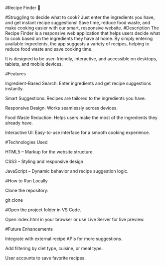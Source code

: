 #Recipe Finder 🍲

#Struggling to decide what to cook?
Just enter the ingredients you have, and get instant recipe suggestions! Save time, reduce food waste, and make cooking easier with our smart, responsive website.
#Description
The Recipe Finder is a responsive web application that helps users decide what to cook based on the ingredients they have at home. By simply entering available ingredients, the app suggests a variety of recipes, helping to reduce food waste and save cooking time.

It is designed to be user-friendly, interactive, and accessible on desktops, tablets, and mobile devices.

#Features

Ingredient-Based Search: Enter ingredients and get recipe suggestions instantly.

Smart Suggestions: Recipes are tailored to the ingredients you have.

Responsive Design: Works seamlessly across devices.

Food Waste Reduction: Helps users make the most of the ingredients they already have.

Interactive UI: Easy-to-use interface for a smooth cooking experience.

#Technologies Used

HTML5 – Markup for the website structure.

CSS3 – Styling and responsive design.

JavaScript – Dynamic behavior and recipe suggestion logic.

#How to Run Locally

Clone the repository:

git clone <your-repo-url>


#Open the project folder in VS Code.

Open index.html in your browser or use Live Server for live preview.

#Future Enhancements

Integrate with external recipe APIs for more suggestions.

Add filtering by diet type, cuisine, or meal type.

User accounts to save favorite recipes.

